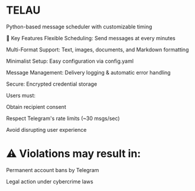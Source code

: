 # TELAU
Python-based message scheduler with customizable timing

🌟 Key Features
Flexible Scheduling: Send messages at every minutes

Multi-Format Support: Text, images, documents, and Markdown formatting

Minimalist Setup: Easy configuration via config.yaml

Message Management: Delivery logging & automatic error handling

Secure: Encrypted credential storage

Users must:

Obtain recipient consent

Respect Telegram's rate limits (~30 msgs/sec)

Avoid disrupting user experience

# ⚠️ Violations may result in:

Permanent account bans by Telegram

Legal action under cybercrime laws

